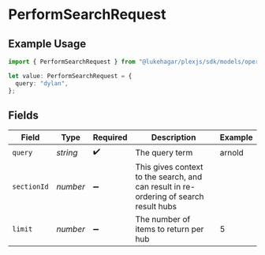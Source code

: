 # PerformSearchRequest

## Example Usage

```typescript
import { PerformSearchRequest } from "@lukehagar/plexjs/sdk/models/operations";

let value: PerformSearchRequest = {
  query: "dylan",
};
```

## Fields

| Field                                                                                 | Type                                                                                  | Required                                                                              | Description                                                                           | Example                                                                               |
| ------------------------------------------------------------------------------------- | ------------------------------------------------------------------------------------- | ------------------------------------------------------------------------------------- | ------------------------------------------------------------------------------------- | ------------------------------------------------------------------------------------- |
| `query`                                                                               | *string*                                                                              | :heavy_check_mark:                                                                    | The query term                                                                        | arnold                                                                                |
| `sectionId`                                                                           | *number*                                                                              | :heavy_minus_sign:                                                                    | This gives context to the search, and can result in re-ordering of search result hubs |                                                                                       |
| `limit`                                                                               | *number*                                                                              | :heavy_minus_sign:                                                                    | The number of items to return per hub                                                 | 5                                                                                     |